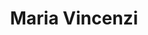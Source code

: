 ---
# Display name
title: Maria Vincenzi

# Organizational groups that you belong to (for People widget)
#   Set this to `[]` or comment out if you are not using People widget.
user_groups:
  - Alumni
---